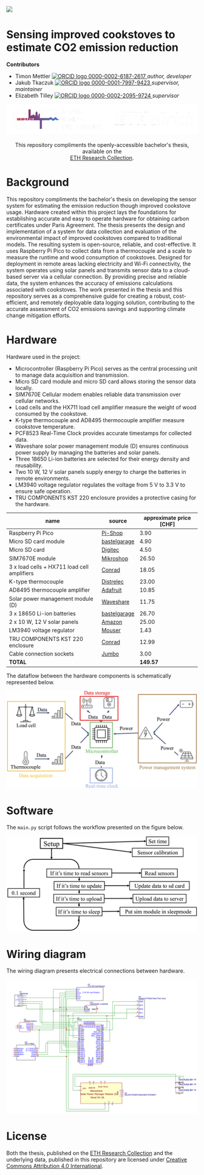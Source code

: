 <!-- badges: start -->
[![](https://img.shields.io/badge/License-CC_BY_4.0-lightgrey.svg)](https://creativecommons.org/licenses/by/4.0/)
<!-- badges: end -->

<h1> Sensing improved cookstoves to estimate CO2 emission reduction </h1>

<b>Contributors</b>  
- Timon Mettler <a href="https://orcid.org/">
<img alt="ORCID logo" src="https://info.orcid.org/wp-content/uploads/2019/11/orcid_16x16.png" width="16" height="16" /> 0000-0002-6187-2617
</a> *author, developer*  
- Jakub Tkaczuk <a href="https://orcid.org/0000-0001-7997-9423">
<img alt="ORCID logo" src="https://info.orcid.org/wp-content/uploads/2019/11/orcid_16x16.png" width="16" height="16" /> 0000-0001-7997-9423
</a> *supervisor, maintainer*  
- Elizabeth Tilley <a href="https://orcid.org/0000-0002-2095-9724">
<img alt="ORCID logo" src="https://info.orcid.org/wp-content/uploads/2019/11/orcid_16x16.png" width="16" height="16" /> 0000-0002-2095-9724
</a> *supervisor*  

<p align="middle"> 
<img src="img/ETH_GHE_logo_negative.svg" width=600>
<br><br>
This repository compliments the openly-accessible bachelor's thesis, available on the<br \>  
<a href="">ETH Research Collection</a>.
</p>

# Background

This repository compliments the bachelor's thesis on developing the sensor system for estimating the emission reduction though improved cookstove usage. Hardware created within this project lays the foundations for establishing accurate and easy to operate hardware for obtaining carbon certificates under Paris Agreement. The thesis presents the design and implementation of a system for data collection and evaluation of the environmental impact of improved cookstoves compared to traditional models. The resulting system is open-source, reliable, and cost-effective. It uses Raspberry Pi Pico to collect data from a thermocouple and a scale to measure the runtime and wood consumption of cookstoves. Designed for deployment in remote areas lacking electricity and Wi-Fi connectivity, the system operates using solar panels and transmits sensor data to a cloud-based server via a cellular connection. By providing precise and reliable data, the system enhances the accuracy of emissions calculations associated with cookstoves. The work presented in the thesis and this repository serves as a comprehensive guide for creating a robust, cost-efficient, and remotely deployable data logging solution, contributing to the accurate assessment of CO2 emissions savings and supporting climate change mitigation efforts.

# Hardware

Hardware used in the project:
- Microcontroller (Raspberry Pi Pico) serves as the central processing unit to manage data acquisition and transmission.
- Micro SD card module and micro SD card allows storing the sensor data locally.
- SIM7670E Cellular modem enables reliable data transmission over cellular networks.
- Load cells and the HX711 load cell amplifier measure the weight of wood consumed by the cookstove.
- K-type thermocouple and AD8495 thermocouple amplifier measure cookstove temperature.
- PCF8523 Real-Time Clock provides accurate timestamps for collected data.
- Waveshare solar power management module (D) ensures continuous power supply by managing the batteries and solar panels.
- Three 18650 Li-ion batteries are selected for their energy density and reusability.
- Two 10 W, 12 V solar panels supply energy to charge the batteries in remote environments.
- LM3940 voltage regulator regulates the voltage from 5 V to 3.3 V to ensure safe operation.
- TRU COMPONENTS KST 220 enclosure provides a protective casing for the hardware.

| name | source | approximate price [CHF] |
| ---- | ------ | ----------------------- |
| Raspberry Pi Pico | [Pi-Shop](https://www.play-zone.ch/de/raspberry-pi-pico-rp2040.html) | 3.90 |
| Micro SD card module | [bastelgarage](https://www.bastelgarage.ch/wemos-d1-mini-micro-sd-shield?search=micro%20sd%20card) | 4.90 |
| Micro SD card | [Digitec](https://www.digitec.ch/de/s1/product/intenso-micro-secure-digital-card-micro-sd-class-10-microsdhc-4-gb-u1-speicherkarte-9856410) | 4.50 |
| SIM7670E module | [Mikroshop](https://mikroshop.ch/Zubehoer.html?gruppe=10&artikel=1345) | 26.50 |
| 3 x load cells + HX711 load cell amplifiers | [Conrad](https://www.conrad.ch/de/p/joy-it-sen-hx711-20-waegezelle-1-st-2475886.html) | 18.05 |
| K-type thermocouple | [Distrelec](https://www.distrelec.ch/en/thermocouple-500mm-plug-1100-type-5mm-stainless-steel-rnd-rnd-410-00301/p/30386880?redirectQuery=303-86-880) | 23.00 |
| AD8495 thermocouple amplifier | [Adafruit](https://www.adafruit.com/product/1778) | 10.85 |
| Solar power management module (D) | [Waveshare](https://www.waveshare.com/solar-power-manager-d.htm) | 11.75 |
| 3 x 18650 Li-ion batteries | [bastelgarage](https://www.bastelgarage.ch/li-ion-battery-3-7v-3200ma-ncr18650b-18650-with-button-terminal) | 26.70 | 
| 2 x 10 W, 12 V solar panels | [Amazon](https://www.amazon.com/dp/B0D5QM3PMK?__mk_de_DE=%C3%85M%C3%85%C5%BD%C3%95%C3%91&crid=29UPTHT6OMG2H&dib=eyJ2IjoiMSJ9.Uy2Uu7maPBSJYLTfZK1LU1--gf4QtYxjgoMAzGwnjEeb_VUWnVagijMJVMsM3F5YXn-1zkDn3ojGTdi4rdTLDgqu22oPA3eht6cJWwbp_VdqLJh34eKp9MvBRtGYAw-m1U4V7yqD1gdNE0uOlQRznMuQJcQVpNviweuHjPjO6NZMYO1Y07mTqTMklVKEHtNNlQTo_4Zmcw6VHXO7i6vRkwBmkj677COpmpOzH_31p1s.bTGDVtsk52iwjnh80MYHbE0vXSHwOu2P5XdJRXxDrUY&dib_tag=se&keywords=12V+10W+solar+panel&qid=1738977216&sprefix=12v+10w+solar+pan%2Caps%2C640&sr=8-1-spons&sp_csd=d2lkZ2V0TmFtZT1zcF9hdGY&psc=1) | 25.00 |
| LM3940 voltage regulator | [Mouser](https://www.mouser.ch/ProductDetail/Texas-Instruments/LM3940IT-3.3-NOPB?qs=QbsRYf82W3FGrjqcSAbcdA%3D%3D) | 1.43 |
| TRU COMPONENTS KST 220 enclosure | [Conrad](https://www.conrad.com/en/p/tru-components-kst-220-03220000-h-industrial-grade-casing-160-x-80-x-55-acrylonitrile-butadiene-styrene-slate-grey-1-pc-1483224.html?refresh=true) | 12.99 |
| Cable connection sockets | [Jumbo](https://www.jumbo.ch/de/maschinen-werkstatt/elektro-material/kabel-stecker-schalter/kabelmanagement/kabelverschraubungen-m16-3-st/p/6915809?trackingtoken=product%7Carea2%7CA%7CStandardkampagne%7Cordered_together_PDP%7Cordered_together_PDP) | 3.00 |
| **TOTAL** | | **149.57** |

The dataflow between the hardware components is schematically represented below.

![](img/subsystems.png)

# Software

The `main.py` script follows the workflow presented on the figure below.

![](img/software_diagram.png)

# Wiring diagram

The wiring diagram presents electrical connections between hardware.

![](img/wiring_diagramm.png)

# License

Both the thesis, published on the [ETH Research Collection]() and the underlying data, published in this repository are licensed under [Creative Commons Attribution 4.0 International](https://github.com/Global-Health-Engineering/cookstove-sensing/blob/main/LICENSE.md).
